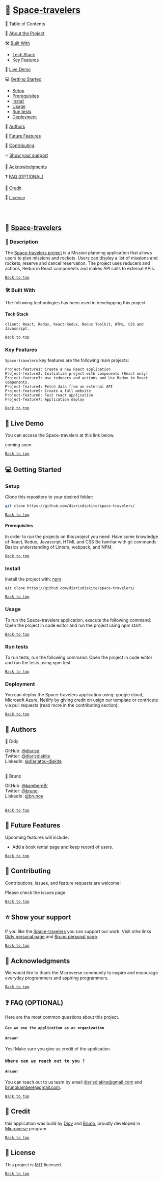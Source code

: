 <a name="readme-top"></a>
# 📖 [Space-travelers](#Space-travelers)

📗 Table of Contents

📖 [About the Project](#about-the-project)

🛠 [Built With](#built-with)

- [Tech Stack](#tech-stack)
- [Key Features](#key-features)

🚀 [Live Demo](#live-demo)

💻 [Getting Started](#getting-started)

- [Setup](#setup)
- [Prerequisites](#prerequisites)
- [Install](#install)
- [Usage](#usage)
- [Run tests](#run-test)
- [Deployment](#deployment)

👥 [Authors](#authors)

🔭 [Future Features](#future-features)

🤝 [Contributing](#contributing)

⭐️ [Show your support](#show-your-support)

🙏 [Acknowledgments](#acknowledgment)

❓ [FAQ (OPTIONAL)](#faq)

📝 [Credit](#credit)

📝 [License](#licence)

<br><br>

## 📖 [Space-travelers](#Space-travelers)
### 📖 <a name="about-the-project">Description </a>

The [Space-travelers project]() is a Mission planning application that allows users to plan missions and rockets. Users can display a list of missions and rockets, reserve and cancel reservation. The project uses reducers and actions, Redux in React components and makes API calls to external APIs.

[`Back to top`](#readme-top)

### 🛠 <a name="project-built-with">Built With </a>
The following technologies has been used in developping this project. 

#### <a name="tech-stack"> Tech Stack
</a>

```[Tech-stack]
client: React, Redux, React-Redux, Redux Toolkit, HTML, CSS and Javascript.
````

[`Back to top`](#readme-top)

### <a name="key-features"> Key Features </a>

`Space-travelers` key features are the following main projects:

```
Project-feature1: Create a new React application 
Project-feature2: Initialize project with components (React only)
Project-feature3: use reducers and actions and Use Redux in React components.
Project-feature4: Fetch data from an external API
Project-feature5: Create a full website
Project-feature6: Test react application
Project-feature7: Application deploy

```

[`Back to top`](#readme-top)

## 🚀 <a name="live-demo"> Live Demo </a>

You can access the Space-travelers at this link below.

coming soon

[`Back to top`](#readme-top)


## 💻 <a name="getting-started"> Getting Started </a>

### <a name="setup"> Setup </a>
Clone this repository to your desired folder:

```sh
git clone https://github.com/diarisdiakite/space-travelers/

```
[`Back to top`](#readme-top)

#### <a name="prerequisites"> Prerequisites</a>
In order to run the projects on this project you need:
Have some knowledge of React, Redux, Javascript, HTML and CSS
Be familiar with git commands
Basics understanding of Linters, webpack, and NPM.

[`Back to top`](#readme-top)

### <a name="install">Install</a>
Install the project with: [npm](https://www.npmjs.com/)

```[npm]
git clone https://github.com/diarisdiakite/space-travelers/

```

[`Back to top`](#readme-top)

### <a name="usage">Usage</a>
To run the Space-travelers application, execute the following command: Open the project in code editor and run the project using npm start.

[`Back to top`](#readme-top)

### <a name="run-test">Run tests</a>
To run tests, run the following command: Open the project in code editor and run the tests using npm test.

[`Back to top`](#readme-top)

### <a name="deployment">Deployment</a>
You can deploy the Space-travelers application using: google cloud, Microsoft Azure, Netlify by giving credit on usign our template or contricute via pull requests (read more in the contributing section).

[`Back to top`](#readme-top)

## 👥 <a name="authors">Authors</a>

👤 Didy

GitHub: [@diarisd](https://github.com/diarisdiakite)
<br> Twitter: [@diarisdiakite](https://www.twitter.com/diarisdiakite)
<br> LinkedIn: [@diariatou-diakite](https://www.linkedin.com/in/diariatou-diakite-67ab80165/)
<br><br>

👤 Bruno

GitHub: [@kambereBr](https://github.com/kambereBr)
<br> Twitter: [@bruno]()
<br> LinkedIn: [@brunoe]()
<br><br>

[`Back to top`](#readme-top)

## 🔭 <a name="future-features">Future Features</a>
Upcoming features will include:
- Add a book rental page and keep record of users.
 
[`Back to top`](#readme-top)

## 🤝 <a name="contrubuting">Contributing</a>
Contributions, issues, and feature requests are welcome!

Please check the issues page.

[`Back to top`](#readme-top)

## ⭐️ <a name="show-your-support">Show your support</a>
If you like the [Space-travelers]() you can support our work. Visit othe links [Didy personal page](https://diarisdiakite.github.io/my-portfolio/) and [Bruno personal page](https://kamberebr.github.io/Portfolio/).


[`Back to top`](#readme-top)

## 🙏 <a name="acknowledgments">Acknowledgments</a>
We would like to thank the Microverse community to inspire and encourage everyday programmers and aspiring programmers.
 
[`Back to top`](#readme-top)

## ❓ <a name="faq">FAQ (OPTIONAL)</a>
Here are the most common questions about this project.

#### `Can we use the application as an organization`

#### `Answer`
Yes! Make sure you give us credit of the application. 

### `Where can we reach out to you ?`

#### `Answer`
You can reach out to us team by email [diarisdiakite@gmail.com](diarisdiakite@gmail.com) and [brunokambere@gmail.com](brunokambere@gmail.com).

[`Back to top`](#readme-top)

## 📝 <a name="credit">Credit</a>
this application was build by [Didy](https://diarisdiakite.github.io/my-portfolio/) and [Bruno](https://kamberebr.github.io/Portfolio/), proudly developed in [Microverse](https://www.microverse.org) program. 

[`Back to top`](#readme-top)

## 📝 <a name="licence">License</a>
This project is [MIT](https://mit-license.org/) licensed.

[`Back to top`](#readme-top)

